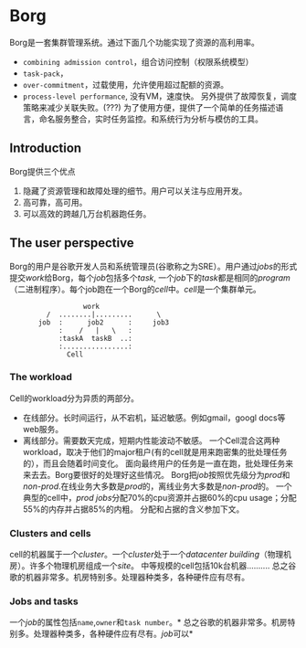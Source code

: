 # Borg
Borg是一套集群管理系统。通过下面几个功能实现了资源的高利用率。
* `combining admission control`，组合访问控制（权限系统模型）
* `task-pack`，
* `over-commitment`，过载使用，允许使用超过配额的资源。
* `process-level performance`, 没有VM，速度快。
另外提供了故障恢复，调度策略来减少关联失败。(???) 
为了使用方便，提供了一个简单的任务描述语言，命名服务整合，实时任务监控。和系统行为分析与模仿的工具。

## Introduction
Borg提供三个优点
1. 隐藏了资源管理和故障处理的细节。用户可以关注与应用开发。
2. 高可靠，高可用。
3. 可以高效的跨越几万台机器跑任务。

## The user perspective
Borg的用户是谷歌开发人员和系统管理员(谷歌称之为SRE）。用户通过*jobs*的形式提交*work*给Borg，每个*job*包括多个*task*,
一个*job*下的*task*都是相同的*program*（二进制程序）。每个job跑在一个Borg的*cell*中。*cell*是一个集群单元。
```
                  work
         /  ........|.........      \
       job  :      job2      :     job3
            :    /   |   \   :
            :taskA  taskB  ..:
            :................:
              Cell
```                          
       
### The workload
Cell的workload分为异质的两部分。
* 在线部分。长时间运行，从不宕机，延迟敏感。例如gmail，googl docs等web服务。
* 离线部分。需要数天完成，短期内性能波动不敏感。
一个Cell混合这两种workload，取决于他们的major租户(有的cell就是用来跑密集的批处理任务的），而且会随着时间变化。
面向最终用户的任务是一直在跑，批处理任务来来去去。Borg要很好的处理好这些情况。
Borg把*job*按照优先级分为*prod*和*non-prod*.在线业务大多数是*prod*的，离线业务大多数是*non-prod*的。
一个典型的cell中，*prod jobs*分配70%的cpu资源并占据60%的cpu usage；分配55%的内存并占据85%的内粗。
分配和占据的含义参加下文。

### Clusters and cells
cell的机器属于一个*cluster*。一个*cluster*处于一个*datacenter building*（物理机房）。许多个物理机房组成一个*site*。
中等规模的cell包括10k台机器..........
总之谷歌的机器非常多。机房特别多。处理器种类多，各种硬件应有尽有。

### Jobs and tasks
一个*job*的属性包括`name`,`owner`和`task number`。*
总之谷歌的机器非常多。机房特别多。处理器种类多，各种硬件应有尽有。*job*可以*




